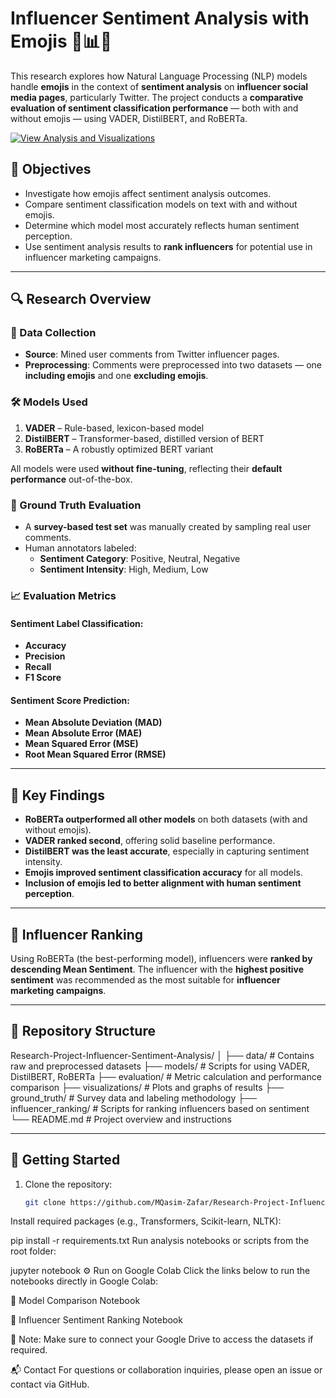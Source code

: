 # Influencer Sentiment Analysis with Emojis 🧠📊✨

This research explores how Natural Language Processing (NLP) models handle **emojis** in the context of **sentiment analysis** on **influencer social media pages**, particularly Twitter. The project conducts a **comparative evaluation of sentiment classification performance** — both with and without emojis — using VADER, DistilBERT, and RoBERTa.

[![View Analysis and Visualizations](https://img.shields.io/badge/View-Data%20Visualizations-blue?style=for-the-badge&logo=plotly)](https://github.com/MQasim-Zafar/Research-Project-Influencer-Sentiment-Analysis/blob/main/Findings%20and%20Visualisations/README.md)


## 📌 Objectives

- Investigate how emojis affect sentiment analysis outcomes.
- Compare sentiment classification models on text with and without emojis.
- Determine which model most accurately reflects human sentiment perception.
- Use sentiment analysis results to **rank influencers** for potential use in influencer marketing campaigns.

---

## 🔍 Research Overview

### 🧾 Data Collection
- **Source**: Mined user comments from Twitter influencer pages.
- **Preprocessing**: Comments were preprocessed into two datasets — one **including emojis** and one **excluding emojis**.

### 🛠️ Models Used
1. **VADER** – Rule-based, lexicon-based model
2. **DistilBERT** – Transformer-based, distilled version of BERT
3. **RoBERTa** – A robustly optimized BERT variant

All models were used **without fine-tuning**, reflecting their **default performance** out-of-the-box.

### 🧪 Ground Truth Evaluation
- A **survey-based test set** was manually created by sampling real user comments.
- Human annotators labeled:
  - **Sentiment Category**: Positive, Neutral, Negative
  - **Sentiment Intensity**: High, Medium, Low

### 📈 Evaluation Metrics

#### Sentiment Label Classification:
- **Accuracy**
- **Precision**
- **Recall**
- **F1 Score**

#### Sentiment Score Prediction:
- **Mean Absolute Deviation (MAD)**
- **Mean Absolute Error (MAE)**
- **Mean Squared Error (MSE)**
- **Root Mean Squared Error (RMSE)**

---

## 🧠 Key Findings

- **RoBERTa outperformed all other models** on both datasets (with and without emojis).
- **VADER ranked second**, offering solid baseline performance.
- **DistilBERT was the least accurate**, especially in capturing sentiment intensity.
- **Emojis improved sentiment classification accuracy** for all models.
- **Inclusion of emojis led to better alignment with human sentiment perception**.

---

## 🧲 Influencer Ranking

Using RoBERTa (the best-performing model), influencers were **ranked by descending Mean Sentiment**. The influencer with the **highest positive sentiment** was recommended as the most suitable for **influencer marketing campaigns**.

---

## 📁 Repository Structure

Research-Project-Influencer-Sentiment-Analysis/
│
├── data/ # Contains raw and preprocessed datasets
├── models/ # Scripts for using VADER, DistilBERT, RoBERTa
├── evaluation/ # Metric calculation and performance comparison
├── visualizations/ # Plots and graphs of results
├── ground_truth/ # Survey data and labeling methodology
├── influencer_ranking/ # Scripts for ranking influencers based on sentiment
└── README.md # Project overview and instructions

---

## 🚀 Getting Started

1. Clone the repository:
   ```bash
   git clone https://github.com/MQasim-Zafar/Research-Project-Influencer-Sentiment-Analysis.git
Install required packages (e.g., Transformers, Scikit-learn, NLTK):

pip install -r requirements.txt
Run analysis notebooks or scripts from the root folder:

jupyter notebook
⚙️ Run on Google Colab
Click the links below to run the notebooks directly in Google Colab:

📓 Model Comparison Notebook

📓 Influencer Sentiment Ranking Notebook

📌 Note: Make sure to connect your Google Drive to access the datasets if required.

📬 Contact
For questions or collaboration inquiries, please open an issue or contact via GitHub.
